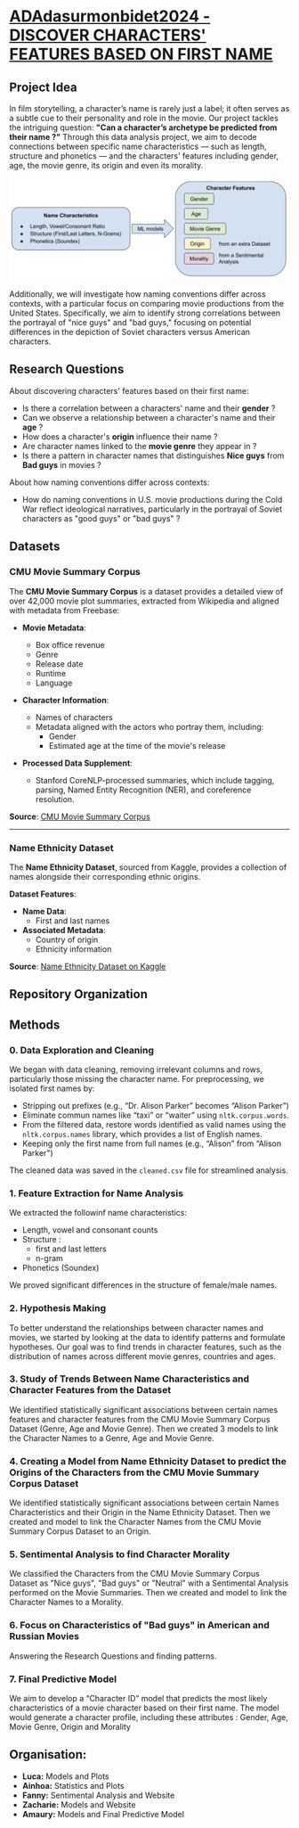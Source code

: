 # [ADAdasurmonbidet2024 - DISCOVER CHARACTERS' FEATURES BASED ON FIRST NAME](https://fannymissillier.github.io)

## Project Idea
In film storytelling, a character’s name is rarely just a label; it often serves as a subtle cue to their personality and role in the movie. Our project tackles the intriguing question: **"Can a character’s archetype be predicted from their name ?"** Through this data analysis project, we aim to decode connections between specific name characteristics — such as length, structure and phonetics — and the characters' features including gender, age, the movie genre, its origin and even its morality. 

![Names' Features](data/Image/intro.png)

Additionally, we will investigate how naming conventions differ across contexts, with a particular focus on comparing movie productions from the United States. Specifically, we aim to identify strong correlations between the portrayal of "nice guys" and "bad guys," focusing on potential differences in the depiction of Soviet characters versus American characters.

## Research Questions

About discovering characters' features based on their first name: 
- Is there a correlation between a characters' name and their **gender** ?  
- Can we observe a relationship between a character's name and their **age** ?  
- How does a character's **origin** influence their name ?  
- Are character names linked to the **movie genre** they appear in ?  
- Is there a pattern in character names that distinguishes **Nice guys** from **Bad guys** in movies ?  

About how naming conventions differ across contexts: 
- How do naming conventions in U.S. movie productions during the Cold War reflect ideological narratives, particularly in the portrayal of Soviet characters as "good guys" or "bad guys" ?  


## Datasets

### CMU Movie Summary Corpus
The **CMU Movie Summary Corpus** is a dataset provides a detailed view of over 42,000 movie plot summaries, extracted from Wikipedia and aligned with metadata from Freebase:

- **Movie Metadata**:
  - Box office revenue
  - Genre
  - Release date
  - Runtime
  - Language

- **Character Information**:
  - Names of characters
  - Metadata aligned with the actors who portray them, including:
    - Gender
    - Estimated age at the time of the movie's release

- **Processed Data Supplement**:
  - Stanford CoreNLP-processed summaries, which include tagging, parsing, Named Entity Recognition (NER), and coreference resolution.

**Source**: [CMU Movie Summary Corpus](http://www.cs.cmu.edu/~ark/personas/)

---

### Name Ethnicity Dataset
The **Name Ethnicity Dataset**, sourced from Kaggle, provides a collection of names alongside their corresponding ethnic origins. 

**Dataset Features**:
- **Name Data**:
  - First and last names
- **Associated Metadata**:
  - Country of origin
  - Ethnicity information

**Source**: [Name Ethnicity Dataset on Kaggle](https://www.kaggle.com/datasets/tommylariccia/name-ethnicity-data)

## Repository Organization


## Methods 

### 0. Data Exploration and Cleaning
We began with data cleaning, removing irrelevant columns and rows, particularly those missing the character name. For preprocessing, we isolated first names by:
- Stripping out prefixes (e.g., “Dr. Alison Parker” becomes “Alison Parker”)
- Eliminate commun names like “taxi” or “waiter” using `nltk.corpus.words`. 
- From the filtered data, restore words identified as valid names using the `nltk.corpus.names` library, which provides a list of English names. 
- Keeping only the first name from full names (e.g., “Alison” from “Alison Parker")

The cleaned data was saved in the `cleaned.csv` file for streamlined analysis.

### 1. Feature Extraction for Name Analysis
We extracted the followinf name characteristics:
- Length, vowel and consonant counts
- Structure : 
    - first and last letters
    - n-gram 
- Phonetics (Soundex)

We proved significant differences in the structure of female/male names.

### 2. Hypothesis Making
To better understand the relationships between character names and movies, we started by looking at the data to identify patterns and formulate hypotheses. Our goal was to find trends in character features, such as the distribution of names across different movie genres, countries and ages.

### 3. Study of Trends Between Name Characteristics and Character Features from the Dataset
We identified statistically significant associations between certain names features and character features from the CMU Movie Summary Corpus Dataset (Genre, Age and Movie Genre). Then we created 3 models to link the Character Names to a Genre, Age and Movie Genre.

### 4. Creating a Model from Name Ethnicity Dataset to predict the Origins of the Characters from the CMU Movie Summary Corpus Dataset
We identified statistically significant associations between certain Names Characteristics and their Origin in the Name Ethnicity Dataset. Then we created and model to link the Character Names from the CMU Movie Summary Corpus Dataset to an Origin.

### 5. Sentimental Analysis to find Character Morality
We classified the Characters from the CMU Movie Summary Corpus Dataset as "Nice guys", "Bad guys" or "Neutral" with a Sentimental Analysis performed on the Movie Summaries. Then we created and model to link the Character Names to a Morality.

### 6. Focus on Characteristics of "Bad guys" in American and Russian Movies
Answering the Research Questions and finding patterns.

### 7. Final Predictive Model 
We aim to develop a “Character ID” model that predicts the most likely characteristics of a movie character based on their first name. The model would generate a character profile, including these attributes : Gender, Age, Movie Genre, Origin and Morality

## Organisation:
- **Luca:** Models and Plots
- **Ainhoa:** Statistics and Plots
- **Fanny:** Sentimental Analysis and Website
- **Zacharie:** Models and Website
- **Amaury:** Models and Final Predictive Model
